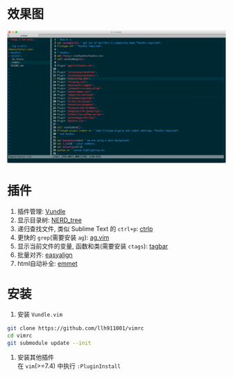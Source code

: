 # 效果图

<img src="screenshot.png">

# 插件

1. 插件管理: [Vundle](https://github.com/gmarik/Vundle.vim)
1. 显示目录树: [NERD_tree](https://github.com/scrooloose/nerdtree)
1. 递归查找文件, 类似 Sublime Text 的 `ctrl+p`: [ctrlp](https://github.com/kien/ctrlp.vim)
1. 更快的 `grep`(需要安装 `ag`): [ag.vim](https://github.com/mattn/emmet-vim)
1. 显示当前文件的变量, 函数和类(需要安装 `ctags`): [tagbar](https://github.com/majutsushi/tagbar)
1. 批量对齐: [easyalign](https://github.com/junegunn/vim-easy-align)
1. html自动补全: [emmet](https://github.com/mattn/emmet-vim)

# 安装

1. 安装 `Vundle.vim`
```bash
git clone https://github.com/llh911001/vimrc
cd vimrc
git submodule update --init
```
1. 安装其他插件  
在 `vim`(>=7.4) 中执行 `:PluginInstall`
